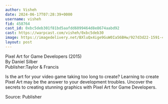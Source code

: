 ```yaml
---
author: Visheh
date: 2024-06-17T07:28:39+0000
username: visheh
fid: 458764
cast_id: 0xbc5deb301f81bd5aafdd6099464d8e8674aabd92
cast: https://warpcast.com/visheh/0xbc5deb30
image: https://imagedelivery.net/BXluQx4ige9GuW0Ia56BHw/927d3d22-1591-4beb-1617-ee25d741bc00/original
layout: post
---
```

Pixel Art for Game Developers (2015)   
By Daniel Silber  
Publisher:Taylor & Francis  
  
Is the art for your video game taking too long to create? Learning to create Pixel Art may be the answer to your development troubles. Uncover the secrets to creating stunning graphics with Pixel Art for Game Developers.   
  
Source: Publisher  

<img src='https://imagedelivery.net/BXluQx4ige9GuW0Ia56BHw/927d3d22-1591-4beb-1617-ee25d741bc00/original' alt='' referrerpolicy='no-referrer'/>